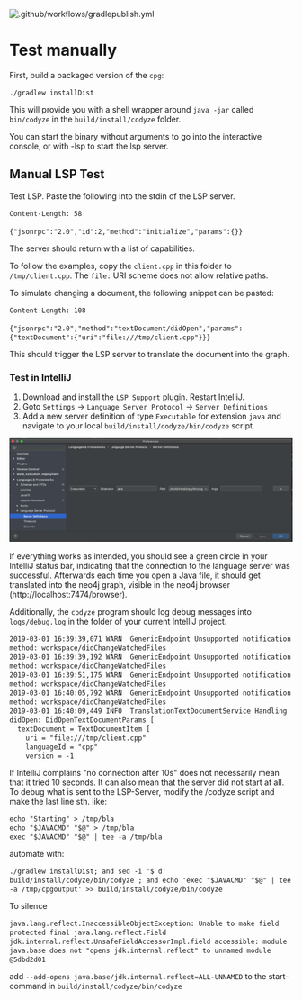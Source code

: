![.github/workflows/gradlepublish.yml](https://github.com/Fraunhofer-AISEC/codyze/workflows/.github/workflows/gradlepublish.yml/badge.svg)

# Test manually

First, build a packaged version of the `cpg`:

```
./gradlew installDist
```

This will provide you with a shell wrapper around `java -jar` called `bin/codyze` in the `build/install/codyze` folder.

You can start the binary without arguments to go into the interactive console, or with -lsp to start the lsp server.


## Manual LSP Test

Test LSP. Paste the following into the stdin of the LSP server.

```
Content-Length: 58

{"jsonrpc":"2.0","id":2,"method":"initialize","params":{}}
```

The server should return with a list of capabilities.

To follow the examples, copy the `client.cpp` in this folder to `/tmp/client.cpp`. The `file:` URI scheme does not allow relative paths.

To simulate changing a document, the following snippet can be pasted:
```
Content-Length: 108

{"jsonrpc":"2.0","method":"textDocument/didOpen","params":{"textDocument":{"uri":"file:///tmp/client.cpp"}}}
```

This should trigger the LSP server to translate the document into the graph.

### Test in IntelliJ


1. Download and install the `LSP Support` plugin. Restart IntelliJ.
2. Goto `Settings` -> `Language Server Protocol` -> `Server Definitions`
3. Add a new server definition of type `Executable` for extension `java` and navigate to your local `build/install/codyze/bin/codyze` script. 
 
![](lsp-settings-intellij.png "IntelliJ LSP Setttings")

If everything works as intended, you should see a green circle in your IntelliJ status bar, indicating that the connection to the language server was successful. Afterwards each time you open a Java file, it should get translated into the neo4j graph, visible in the neo4j browser (http://localhost:7474/browser).

Additionally, the `codyze` program should log debug messages into `logs/debug.log` in the folder of your current IntelliJ project.
 
```
2019-03-01 16:39:39,071 WARN  GenericEndpoint Unsupported notification method: workspace/didChangeWatchedFiles
2019-03-01 16:39:39,192 WARN  GenericEndpoint Unsupported notification method: workspace/didChangeWatchedFiles
2019-03-01 16:39:51,175 WARN  GenericEndpoint Unsupported notification method: workspace/didChangeWatchedFiles
2019-03-01 16:40:05,792 WARN  GenericEndpoint Unsupported notification method: workspace/didChangeWatchedFiles
2019-03-01 16:40:09,449 INFO  TranslationTextDocumentService Handling didOpen: DidOpenTextDocumentParams [
  textDocument = TextDocumentItem [
    uri = "file:///tmp/client.cpp"
    languageId = "cpp"
    version = -1
```

If IntelliJ complains "no connection after 10s" does not necessarily mean that it tried 10 seconds. It can also mean that the server did not start at all.
To debug what is sent to the LSP-Server, modify the /codyze script and make the last line sth. like:

```
echo "Starting" > /tmp/bla
echo "$JAVACMD" "$@" > /tmp/bla
exec "$JAVACMD" "$@" | tee -a /tmp/bla
```

automate with:

```
./gradlew installDist; and sed -i '$ d' build/install/codyze/bin/codyze ; and echo 'exec "$JAVACMD" "$@" | tee -a /tmp/cpgoutput' >> build/install/codyze/bin/codyze
```

To silence
```
java.lang.reflect.InaccessibleObjectException: Unable to make field protected final java.lang.reflect.Field jdk.internal.reflect.UnsafeFieldAccessorImpl.field accessible: module java.base does not "opens jdk.internal.reflect" to unnamed module @5dbd2d01
```

add `--add-opens java.base/jdk.internal.reflect=ALL-UNNAMED` to the start-command in `build/install/codyze/bin/codyze`
